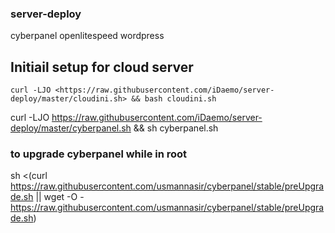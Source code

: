 ### server-deploy

cyberpanel openlitespeed wordpress

## Initiail setup for cloud server 
```
curl -LJO <https://raw.githubusercontent.com/iDaemo/server-deploy/master/cloudini.sh> && bash cloudini.sh

```


curl -LJO <https://raw.githubusercontent.com/iDaemo/server-deploy/master/cyberpanel.sh> && sh cyberpanel.sh

### to upgrade cyberpanel while in root

sh <(curl <https://raw.githubusercontent.com/usmannasir/cyberpanel/stable/preUpgrade.sh> || wget -O - <https://raw.githubusercontent.com/usmannasir/cyberpanel/stable/preUpgrade.sh>)
